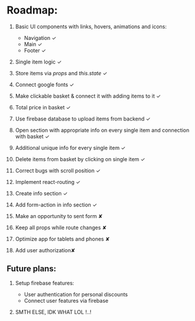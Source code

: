 # Roadmap:

1. Basic UI components with links, hovers, animations and icons:
    <ul>
    <li>Navigation ✓</li>
    <li>Main ✓</li>
    <li>Footer ✓</li>
    </ul>

1. Single item logic ✓

1. Store items via <em>props</em> and <em>this.state</em> ✓

1. Connect google fonts ✓

1. Make clickable basket & connect it with adding items to it ✓

1. Total price in basket ✓

1. Use firebase database to upload items from backend ✓

1. Open section with appropriate info on every single item and connection with basket ✓

1. Additional unique info for every single item ✓

1. Delete items from basket by clicking on single item ✓

1. Correct bugs with scroll position ✓

1. Implement react-routing ✓

1. Create info section ✓

1. Add form-action in info section ✓

1. Make an opportunity to sent form ✘

1. Keep all props while route changes ✘

1. Optimize app for tablets and phones ✘

1. Add user authorization✘

## Future plans:

1. Setup firebase features:
    <ul>
    <li>User authentication for personal discounts</li>
    <li>Connect user features via firebase</li>
    </ul>

1. SMTH ELSE, IDK WHAT LOL !..!